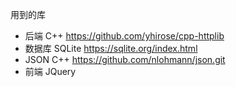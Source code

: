 用到的库

* 后端 C++ <https://github.com/yhirose/cpp-httplib>
* 数据库 SQLite <https://sqlite.org/index.html>
* JSON C++ <https://github.com/nlohmann/json.git>
* 前端 JQuery
